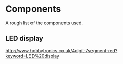 # Components

A rough list of the components used.

## LED display

http://www.hobbytronics.co.uk/4digit-7segment-red?keyword=LED%20display

